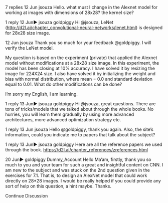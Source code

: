 

<!--
 * @version:
 * @Author:  StevenJokes https://github.com/StevenJokes
 * @Date: 2020-09-13 20:34:33
 * @LastEditors:  StevenJokes https://github.com/StevenJokes
 * @LastEditTime: 2020-09-13 20:34:41
 * @Description:http://preview.d2l.ai/d2l-en/master/chapter_convolutional-modern/alexnet.html
 * @TODO::
 * @Reference:
-->


7 replies
12 Jun
jsouza
Hello.
what must I change in the Alexnet model for working at images with dimensions of 28x28? the kernel size?

1 reply
12 Jun▶ jsouza
goldpiggy
Hi @jsouza, LeNet (http://d2l.ai/chapter_convolutional-neural-networks/lenet.html) is designed for 28x28 size image.

12 Jun
jsouza
Thank you so much for your feedback @goldpiggy. I will verify the LeNet model.

My question is based on the experiment (private) that applied the Alexnet model without modifications at a 28x28 size image. In this experiment, the model has been closing at 10% accuracy. I have solved it by resizing the image for 224X24 size. I also have solved it by initializing the weight and bias with normal distribution, where mean = 0.0 and standard deviation equal to 0.01. What do other modifications can be done?

I’m sorry my English, I am learning.

1 reply
13 Jun▶ jsouza
goldpiggy
Hi @jsouza, great questions. There are tons of tricks/models that we talked about through the whole books. No hurries, you will learn them gradually by using more advanced architectures, more advanced optimization strategy etc.

1 reply
13 Jun
jsouza
Hello @goldpiggy, thank you again. Also, the site’s information, could you indicate me to papers that talk about the subject?

1 reply
13 Jun▶ jsouza
goldpiggy
Here are all the reference papers we used through the book. https://d2l.ai/chapter_references/zreferences.html

20 Jun▶ goldpiggy
Dummy_​​Account
Hello Ma’am, firstly, thank you so much to you and your team for such a great and insightful content on CNN. I am new to the subject and was stuck on the 2nd question given in the exercises for 7.1. That is, to design an AlexNet model that could work directly on 28*28 images. I would be really helped if you could provide any sort of help on this question, a hint maybe.
Thanks.

Continue Discussion
